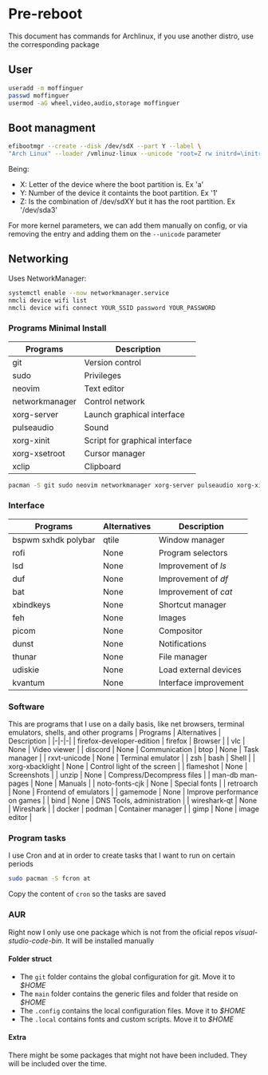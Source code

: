 # Pre-reboot

This document has commands for Archlinux, if you use another distro, use the
corresponding package

## User

```bash
useradd -m moffinguer
passwd moffinguer
usermod -aG wheel,video,audio,storage moffinguer
```

## Boot managment

```bash
efibootmgr --create --disk /dev/sdX --part Y --label \
"Arch Linux" --loader /vmlinuz-linux --unicode 'root=Z rw initrd=\initramfs-linux.img'
```

Being:

- X: Letter of the device where the boot partition is. Ex 'a'
- Y: Number of the device it containts the boot partition. Ex '1'
- Z: Is the combination of /dev/sdXY but it has the root partition. Ex '/dev/sda3'

For more kernel parameters, we can add them manually on config, or via removing
the entry and adding them on the `--unicode` parameter

## Networking

Uses NetworkManager:

```bash
systemctl enable --now networkmanager.service
nmcli device wifi list
nmcli device wifi connect YOUR_SSID password YOUR_PASSWORD

```

### Programs Minimal Install

| Programs | Description |
|-|-|
| git | Version control |
| sudo | Privileges |
| neovim | Text editor |
| networkmanager | Control network |
| xorg-server| Launch graphical interface |
| pulseaudio | Sound |
| xorg-xinit | Script for graphical interface |
| xorg-xsetroot | Cursor manager |
| xclip | Clipboard |

```bash
pacman -S git sudo neovim networkmanager xorg-server pulseaudio xorg-xinit
```

### Interface

| Programs | Alternatives | Description |
|-|-|-|
| bspwm sxhdk polybar | qtile | Window manager |
| rofi | None | Program selectors |
| lsd | None | Improvement of _ls_ |
| duf | None | Improvement of _df_ |
| bat | None | Improvement of _cat_ |
| xbindkeys | None | Shortcut manager |
| feh | None | Images |
| picom | None | Compositor |
| dunst | None | Notifications |
| thunar | None | File manager |
| udiskie | None | Load external devices |
| kvantum | None | Interface improvement |

### Software

This are programs that I use on a daily basis, like net browsers,
terminal emulators, shells, and other programs
| Programs | Alternatives | Description |
|-|-|-|
| firefox-developer-edition | firefox | Browser |
| vlc | None | Video viewer |
| discord | None | Communication
| btop | None | Task manager |
| rxvt-unicode | None | Terminal emulator |
| zsh | bash | Shell |
| xorg-xbacklight | None | Control light of the screen |
| flameshot | None | Screenshots |
| unzip | None | Compress/Decompress files |
| man-db man-pages | None | Manuals |
| noto-fonts-cjk | None | Special fonts |
| retroarch | None | Frontend of emulators |
| gamemode | None | Improve performance on games |
| bind | None | DNS Tools, administration |
| wireshark-qt | None | Wireshark |
| docker | podman | Container manager |
| gimp | None | image editor |

### Program tasks

I use Cron and at in order to create tasks that I want to run on certain periods

``` bash
sudo pacman -S fcron at
```

Copy the content of `cron` so the tasks are saved

### AUR

Right now I only use one package which is not from the oficial repos _visual-studio-code-bin_.
It will be installed manually

#### Folder struct

- The `git` folder contains the global configuration for git. Move it to *$HOME*
- The `main` folder contains the generic files and folder that reside on *$HOME*
- The `.config` contains the local configuration files. Move it to *$HOME*
- The `.local` contains fonts and custom scripts. Move it to *$HOME*

#### Extra

There might be some packages that might not have been included.
They will be included over the time.
